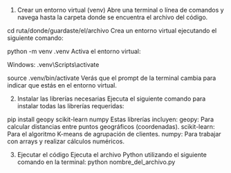 1. Crear un entorno virtual (venv)
Abre una terminal o línea de comandos y navega hasta la carpeta donde se encuentra el archivo del código.


cd ruta/donde/guardaste/el/archivo
Crea un entorno virtual ejecutando el siguiente comando:

python -m venv .venv
Activa el entorno virtual:

Windows:
.venv\Scripts\activate

source .venv/bin/activate
Verás que el prompt de la terminal cambia para indicar que estás en el entorno virtual.

2. Instalar las librerías necesarias
Ejecuta el siguiente comando para instalar todas las librerías requeridas:

pip install geopy scikit-learn numpy
Estas librerías incluyen:
geopy: Para calcular distancias entre puntos geográficos (coordenadas).
scikit-learn: Para el algoritmo K-means de agrupación de clientes.
numpy: Para trabajar con arrays y realizar cálculos numéricos.

3. Ejecutar el código
Ejecuta el archivo Python utilizando el siguiente comando en la terminal:
python nombre_del_archivo.py
